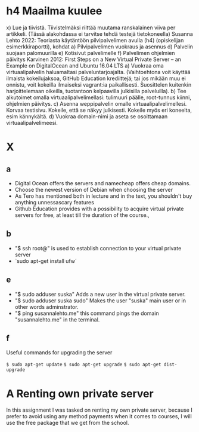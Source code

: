 # h4 Maailma kuulee

 x) Lue ja tiivistä. Tiivistelmäksi riittää muutama ranskalainen viiva per artikkeli. (Tässä alakohdassa ei tarvitse tehdä testejä tietokoneella)
        Susanna Lehto 2022: Teoriasta käytäntöön pilvipalvelimen avulla (h4) (opiskelijan esimerkkiraportti), kohdat
            a) Pilvipalvelimen vuokraus ja asennus
            d) Palvelin suojaan palomuurilla
            e) Kotisivut palvelimelle
            f) Palvelimen ohjelmien päivitys
        Karvinen 2012: First Steps on a New Virtual Private Server – an Example on DigitalOcean and Ubuntu 16.04 LTS
    a) Vuokraa oma virtuaalipalvelin haluamaltasi palveluntarjoajalta. (Vaihtoehtona voit käyttää ilmaista kokeilujaksoa, GitHub Education krediittejä; tai jos mikään muu ei onnistu, voit kokeilla ilmaiseksi vagrant:ia paikallisesti. Suosittelen kuitenkin harjoittelemaan oikeilla, tuotantoon kelpaavilla julkisilla palveluilla).
    b) Tee alkutoimet omalla virtuaalipalvelimellasi: tulimuuri päälle, root-tunnus kiinni, ohjelmien päivitys.
    c) Asenna weppipalvelin omalle virtuaalipalvelimellesi. Korvaa testisivu. Kokeile, että se näkyy julkisesti. Kokeile myös eri koneelta, esim kännykältä.
    d) Vuokraa domain-nimi ja aseta se osoittamaan virtuaalipalvelimeesi.

 # X
## a
- Digital Ocean offers the servers and namecheap offers cheap domains.
- Choose the newest version of Debian when choosing the server
- As Tero has mentioned both in lecture and in the text, you shouldn't buy anything unnessascary features
- Github Education provides with a possibility to acquire virtual private servers for free, at least till the duration of the course., 
## b
- "$ ssh root@" is used to establish connection to your virtual private server
- `sudo apt-get install ufw´
## e
- "$ sudo adduser suska" Adds a new user in the virtual private server.
- "$ sudo adduser suska sudo" Makes the user "suska" main user or in other words adminstrator.
- "$ ping susannalehto.me" this command pings the domain "susannalehto.me" in the terminal.
## f
  Useful commands for upgrading the server
  
  `$ sudo apt-get update`
  `$ sudo apt-get upgrade`
  `$ sudo apt-get dist-upgrade`

# A Renting own private server
In this assignment I was tasked on renting my own private server, because I prefer to avoid using any method payments when it comes to courses, I will use the free package that we get from the school. 

